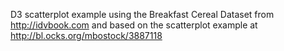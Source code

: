 D3 scatterplot example using the Breakfast Cereal Dataset from http://idvbook.com and based on the scatterplot example at http://bl.ocks.org/mbostock/3887118
